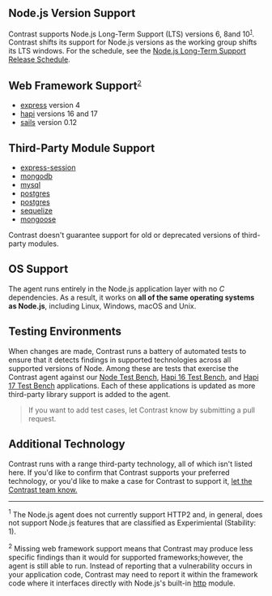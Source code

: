 <!--
title: "Supported Technologies"
description: "List of supported technologies"
tags: "installation Node agent frameworks support troubleshooting nodejs javascript modules"
-->

## Node.js Version Support

Contrast supports Node.js Long-Term Support (LTS) versions 6, 8and 10<sup style="font-size:8pt">[1](#footnote1)</sup>. Contrast shifts its support for Node.js versions as the working group shifts its LTS windows. For the schedule, see the [Node.js Long-Term Support Release Schedule](https://github.com/nodejs/LTS).

## Web Framework Support<sup style="font-weight:normal; font-size:10pt">[2](#footnote2)</sup>
* [express](http://expressjs.com) version 4
* [hapi](https://www.npmjs.com/package/hapi) versions 16 and 17
* [sails](http://sailsjs.org/) version 0.12

## Third-Party Module Support
* [express-session](https://github.com/expressjs/session)
* [mongodb](https://docs.mongodb.org/ecosystem/drivers/node-js/)
* [mysql](https://www.npmjs.com/package/mysql)
* [postgres](https://www.npmjs.com/package/pg)
* [postgres](https://www.npmjs.com/package/pg)
* [sequelize](http://docs.sequelizejs.com/)
* [mongoose](http://docs.sequelizejs.com/)

Contrast doesn't guarantee support for old or deprecated versions of third-party modules.

## OS Support

The agent runs entirely in the Node.js application layer with no *C* dependencies. As a result, it works on **all of the same operating systems as Node.js**, including Linux, Windows, macOS and Unix.

## Testing Environments

When changes are made, Contrast runs a battery of automated tests to ensure that it detects findings in supported technologies across all supported versions of Node. Among these are tests that exercise the Contrast agent against our
[Node Test Bench](https://github.com/Contrast-Security-OSS/NodeTestBench), [Hapi 16 Test Bench](https://github.com/Contrast-Security-OSS/Hapi16TestBench), and [Hapi 17 Test Bench](https://github.com/Contrast-Security-OSS/HapiTestBench) applications.
Each of these applications is updated as more third-party library support is added to the agent.

> If you want to add test cases, let Contrast know by submitting a pull request.

## Additional Technology

Contrast runs with a range third-party technology, all of which isn't listed here. If you'd like to confirm that Contrast supports your preferred technology, or you'd like to make a case for Contrast to support it, [let the Contrast team know.](mailto:bugs@contrastsecurity.com)

***
<a name="footnote1"><sup>1</sup></a>
The Node.js agent does not currently support HTTP2 and, in general, does not support Node.js features that are classified as Experimiental (Stability: 1).

<a name="footnote2"><sup>2</sup></a>
Missing web framework support means that Contrast may produce less specific findings than it would for supported frameworks;however, the agent is still able to run.
Instead of reporting that a vulnerability occurs in your application code, Contrast may need to report it within the framework code where it interfaces directly with Node.js's built-in [http](https://nodejs.org/api/http.html) module.
